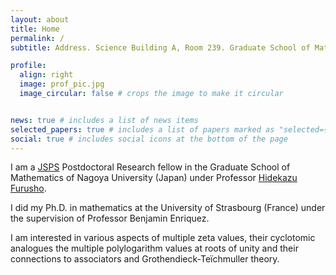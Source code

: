 ```yaml
---
layout: about
title: Home
permalink: /
subtitle: Address. Science Building A, Room 239. Graduate School of Mathematics, Nagoya University. Chikusa-ku, Nagoya, 464-8602 Japan.

profile:
  align: right
  image: prof_pic.jpg
  image_circular: false # crops the image to make it circular


news: true # includes a list of news items
selected_papers: true # includes a list of papers marked as "selected={true}"
social: true # includes social icons at the bottom of the page
---
```


I am a [JSPS](https://www.jsps.go.jp/english/e-aboutus/index.html) Postdoctoral Research fellow in the Graduate School of Mathematics of Nagoya University (Japan) under Professor [Hidekazu Furusho](https://www.math.nagoya-u.ac.jp/~furusho/).

I did my Ph.D. in mathematics at the University of Strasbourg (France) under the supervision of Professor Benjamin Enriquez.

I am interested in various aspects of multiple zeta values, their cyclotomic analogues the multiple polylogarithm values at roots of unity and their connections to associators and Grothendieck-Teïchmuller theory.
